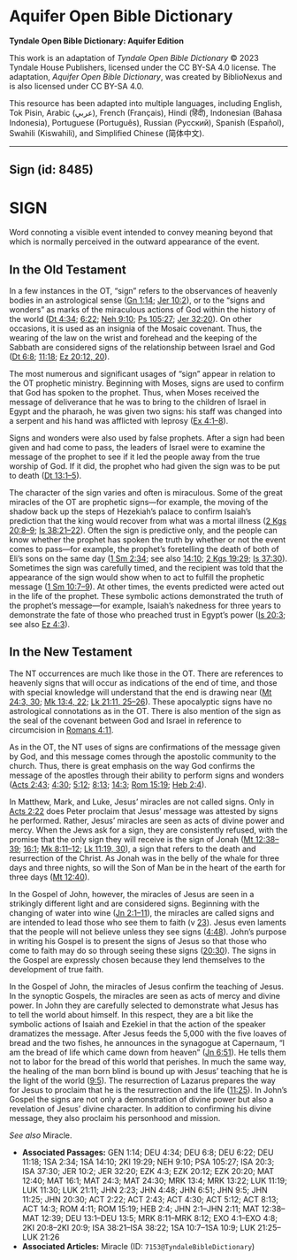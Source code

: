 # Aquifer Open Bible Dictionary

**Tyndale Open Bible Dictionary: Aquifer Edition**

This work is an adaptation of *Tyndale Open Bible Dictionary* © 2023 Tyndale House Publishers, licensed under the CC BY\-SA 4\.0 license. The adaptation, *Aquifer Open Bible Dictionary*, was created by BiblioNexus and is also licensed under CC BY\-SA 4\.0\.

This resource has been adapted into multiple languages, including English, Tok Pisin, Arabic (عربي), French (Français), Hindi (हिंदी), Indonesian (Bahasa Indonesia), Portuguese (Português), Russian (Русский), Spanish (Español), Swahili (Kiswahili), and Simplified Chinese (简体中文).



--------------------------------

## Sign (id: 8485)

SIGN
====

Word connoting a visible event intended to convey meaning beyond that which is normally perceived in the outward appearance of the event.

In the Old Testament
--------------------

In a few instances in the OT, “sign” refers to the observances of heavenly bodies in an astrological sense ([Gn 1:14](https://ref.ly/Gen1:14); [Jer 10:2](https://ref.ly/Jer10:2)), or to the “signs and wonders” as marks of the miraculous actions of God within the history of the world ([Dt 4:34](https://ref.ly/Deut4:34); [6:22](https://ref.ly/Deut6:22); [Neh 9:10](https://ref.ly/Neh9:10); [Ps 105:27](https://ref.ly/Ps105:27); [Jer 32:20](https://ref.ly/Jer32:20)). On other occasions, it is used as an insignia of the Mosaic covenant. Thus, the wearing of the law on the wrist and forehead and the keeping of the Sabbath are considered signs of the relationship between Israel and God ([Dt 6:8](https://ref.ly/Deut6:8); [11:18](https://ref.ly/Deut11:18); [Ez 20:12, 20](https://ref.ly/Ezek20:12,Ezek20:20)).

The most numerous and significant usages of “sign” appear in relation to the OT prophetic ministry. Beginning with Moses, signs are used to confirm that God has spoken to the prophet. Thus, when Moses received the message of deliverance that he was to bring to the children of Israel in Egypt and the pharaoh, he was given two signs: his staff was changed into a serpent and his hand was afflicted with leprosy ([Ex 4:1–8](https://ref.ly/Exod4:1-Exod4:8)).

Signs and wonders were also used by false prophets. After a sign had been given and had come to pass, the leaders of Israel were to examine the message of the prophet to see if it led the people away from the true worship of God. If it did, the prophet who had given the sign was to be put to death ([Dt 13:1–5](https://ref.ly/Deut13:1-Deut13:5)).

The character of the sign varies and often is miraculous. Some of the great miracles of the OT are prophetic signs—for example, the moving of the shadow back up the steps of Hezekiah’s palace to confirm Isaiah’s prediction that the king would recover from what was a mortal illness ([2 Kgs 20:8–9](https://ref.ly/2Kgs20:8-2Kgs20:9); [Is 38:21–22](https://ref.ly/Isa38:21-Isa38:22)). Often the sign is predictive only, and the people can know whether the prophet has spoken the truth by whether or not the event comes to pass—for example, the prophet’s foretelling the death of both of Eli’s sons on the same day ([1 Sm 2:34](https://ref.ly/1Sam2:34); see also [14:10](https://ref.ly/1Sam14:10); [2 Kgs 19:29](https://ref.ly/2Kgs19:29); [Is 37:30](https://ref.ly/Isa37:30)). Sometimes the sign was carefully timed, and the recipient was told that the appearance of the sign would show when to act to fulfill the prophetic message ([1 Sm 10:7–9](https://ref.ly/1Sam10:7-1Sam10:9)). At other times, the events predicted were acted out in the life of the prophet. These symbolic actions demonstrated the truth of the prophet’s message—for example, Isaiah’s nakedness for three years to demonstrate the fate of those who preached trust in Egypt’s power ([Is 20:3](https://ref.ly/Isa20:3); see also [Ez 4:3](https://ref.ly/Ezek4:3)).

In the New Testament
--------------------

The NT occurrences are much like those in the OT. There are references to heavenly signs that will occur as indications of the end of time, and those with special knowledge will understand that the end is drawing near ([Mt 24:3, 30](https://ref.ly/Matt24:3,Matt24:30); [Mk 13:4, 22](https://ref.ly/Mark13:4,Mark13:22); [Lk 21:11, 25–26](https://ref.ly/Luke21:11,Luke21:25-Luke21:26)). These apocalyptic signs have no astrological connotations as in the OT. There is also mention of the sign as the seal of the covenant between God and Israel in reference to circumcision in [Romans 4:11](https://ref.ly/Rom4:11).

As in the OT, the NT uses of signs are confirmations of the message given by God, and this message comes through the apostolic community to the church. Thus, there is great emphasis on the way God confirms the message of the apostles through their ability to perform signs and wonders ([Acts 2:43](https://ref.ly/Acts2:43); [4:30](https://ref.ly/Acts4:30); [5:12](https://ref.ly/Acts5:12); [8:13](https://ref.ly/Acts8:13); [14:3](https://ref.ly/Acts14:3); [Rom 15:19](https://ref.ly/Rom15:19); [Heb 2:4](https://ref.ly/Heb2:4)).

In Matthew, Mark, and Luke, Jesus’ miracles are not called signs. Only in [Acts 2:22](https://ref.ly/Acts2:22) does Peter proclaim that Jesus’ message was attested by signs he performed. Rather, Jesus’ miracles are seen as acts of divine power and mercy. When the Jews ask for a sign, they are consistently refused, with the promise that the only sign they will receive is the sign of Jonah ([Mt 12:38–39](https://ref.ly/Matt12:38-Matt12:39); [16:1](https://ref.ly/Matt16:1); [Mk 8:11–12](https://ref.ly/Mark8:11-Mark8:12); [Lk 11:19, 30](https://ref.ly/Luke11:19,Luke11:30)), a sign that refers to the death and resurrection of the Christ. As Jonah was in the belly of the whale for three days and three nights, so will the Son of Man be in the heart of the earth for three days ([Mt 12:40](https://ref.ly/Matt12:40)).

In the Gospel of John, however, the miracles of Jesus are seen in a strikingly different light and are considered signs. Beginning with the changing of water into wine ([Jn 2:1–11](https://ref.ly/John2:1-John2:11)), the miracles are called signs and are intended to lead those who see them to faith (v [23](https://ref.ly/John2:23)). Jesus even laments that the people will not believe unless they see signs ([4:48](https://ref.ly/John4:48)). John’s purpose in writing his Gospel is to present the signs of Jesus so that those who come to faith may do so through seeing these signs ([20:30](https://ref.ly/John20:30)). The signs in the Gospel are expressly chosen because they lend themselves to the development of true faith.

In the Gospel of John, the miracles of Jesus confirm the teaching of Jesus. In the synoptic Gospels, the miracles are seen as acts of mercy and divine power. In John they are carefully selected to demonstrate what Jesus has to tell the world about himself. In this respect, they are a bit like the symbolic actions of Isaiah and Ezekiel in that the action of the speaker dramatizes the message. After Jesus feeds the 5,000 with the five loaves of bread and the two fishes, he announces in the synagogue at Capernaum, “I am the bread of life which came down from heaven” ([Jn 6:51](https://ref.ly/John6:51)). He tells them not to labor for the bread of this world that perishes. In much the same way, the healing of the man born blind is bound up with Jesus’ teaching that he is the light of the world ([9:5](https://ref.ly/John9:5)). The resurrection of Lazarus prepares the way for Jesus to proclaim that he is the resurrection and the life ([11:25](https://ref.ly/John11:25)). In John’s Gospel the signs are not only a demonstration of divine power but also a revelation of Jesus’ divine character. In addition to confirming his divine message, they also proclaim his personhood and mission.

*See also* Miracle.

* **Associated Passages:** GEN 1:14; DEU 4:34; DEU 6:8; DEU 6:22; DEU 11:18; 1SA 2:34; 1SA 14:10; 2KI 19:29; NEH 9:10; PSA 105:27; ISA 20:3; ISA 37:30; JER 10:2; JER 32:20; EZK 4:3; EZK 20:12; EZK 20:20; MAT 12:40; MAT 16:1; MAT 24:3; MAT 24:30; MRK 13:4; MRK 13:22; LUK 11:19; LUK 11:30; LUK 21:11; JHN 2:23; JHN 4:48; JHN 6:51; JHN 9:5; JHN 11:25; JHN 20:30; ACT 2:22; ACT 2:43; ACT 4:30; ACT 5:12; ACT 8:13; ACT 14:3; ROM 4:11; ROM 15:19; HEB 2:4; JHN 2:1–JHN 2:11; MAT 12:38–MAT 12:39; DEU 13:1–DEU 13:5; MRK 8:11–MRK 8:12; EXO 4:1–EXO 4:8; 2KI 20:8–2KI 20:9; ISA 38:21–ISA 38:22; 1SA 10:7–1SA 10:9; LUK 21:25–LUK 21:26
* **Associated Articles:** Miracle (ID: `7153@TyndaleBibleDictionary`)

